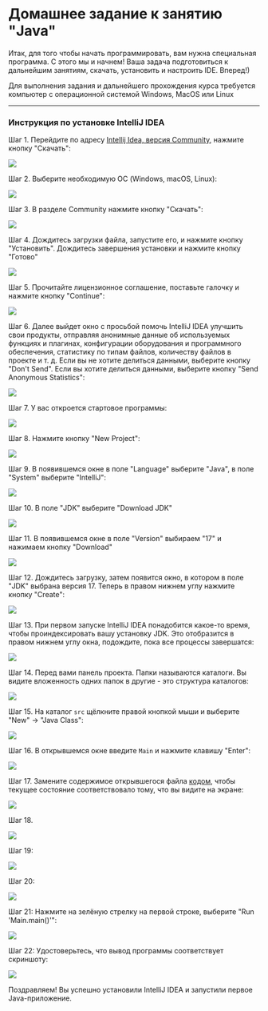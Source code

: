 # Домашнее задание к занятию "Java"

Итак, для того чтобы начать программировать, вам нужна специальная программа. С этого мы и начнем! Ваша задача подготовиться к дальнейшим занятиям, скачать, установить и настроить IDE. Вперед!)

Для выполнения задания и дальнейшего прохождения курса требуется компьютер с операционной системой Windows, MacOS или Linux

------

### Инструкция по установке IntelliJ IDEA

Шаг 1. Перейдите по адресу [Intellij Idea, версия Community](https://www.jetbrains.com/ru-ru/idea/), нажмите кнопку "Скачать":

![](pic/01.png)

Шаг 2. Выберите необходимую ОС (Windows, macOS, Linux):

![](pic/02.png)

Шаг 3. В разделе Community нажмите кнопку "Скачать":

![](pic/03.png)

Шаг 4. Дождитесь загрузки файла, запустите его, и нажмите кнопку "Установить". Дождитесь завершения установки и нажмите кнопку "Готово"

![](pic/04.png)

Шаг 5. Прочитайте лицензионное соглашение, поставьте галочку и нажмите кнопку "Continue":

![](pic/05.png)

Шаг 6. Далее выйдет окно с просьбой помочь IntelliJ IDEA улучшить свои продукты, отправляя анонимные данные об используемых функциях и плагинах, конфигурации оборудования и программного обеспечения, статистику по типам файлов, количеству файлов в проекте и т. д. Если вы не хотите делиться данными, выберите кнопку "Don't Send". Если вы хотите делиться данными, выберите кнопку "Send Anonymous Statistics":

![](pic/06.png)

Шаг 7. У вас откроется стартовое программы:

![](pic/07.png)

Шаг 8. Нажмите кнопку "New Project":

![](pic/08.png)

Шаг 9. В появившемся окне в поле "Language" выберите "Java", в поле "System" выберите "IntelliJ":

![](pic/09.png)

Шаг 10. В поле "JDK" выберите "Download JDK" 

![](pic/10.png)

Шаг 11. В появившемся окне в поле "Version" выбираем "17" и нажимаем кнопку "Download"

![](pic/11.png)

Шаг 12. Дождитесь загрузку, затем появится окно, в котором в поле "JDK" выбрана версия 17. Теперь в правом нижнем углу нажмите кнопку "Create": 

![](pic/12.png)

Шаг 13. При первом запуске IntelliJ IDEA понадобится какое-то время, чтобы проиндексировать вашу установку JDK. Это отобразится в правом нижнем углу окна, подождите, пока все процессы завершатся:

![](pic/13.png)

Шаг 14. Перед вами панель проекта. Папки называются каталоги. Вы видите вложенность одних папок в другие - это структура каталогов:

![](pic/14.png)

Шаг 15. На каталог `src` щёлкните правой кнопкой мыши и выберите "New" -> "Java Class":

![](pic/15.png)

Шаг 16. В открывшемся окне введите `Main` и нажмите клавишу "Enter":

![](pic/16.png)

Шаг 17. Замените содержимое открывшегося файла [кодом](), чтобы текущее состояние соответствовало тому, что вы видите на экране:

![](pic/17.png)

Шаг 18. 

![](pic/18.png)

Шаг 19: 

![](pic/19.png)

Шаг 20: 

![](pic/20.png)

Шаг 21: Нажмите на зелёную стрелку на первой строке, выберите "Run 'Main.main()'":

![](pic/21.png)

Шаг 22: Удостоверьтесь, что вывод программы соответствует скриншоту:

![](pic/22.png)

Поздравляем! Вы успешно установили IntelliJ IDEA и запустили первое Java-приложение.



